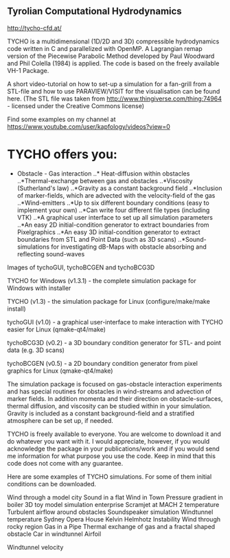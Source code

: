 ## Tyrolian Computational Hydrodynamics

http://tycho-cfd.at/

TYCHO is a multidimensional (1D/2D and 3D) compressible hydrodynamics code written in C and parallelized with OpenMP. A Lagrangian remap version of the Piecewise Parabolic Method developed by Paul Woodward and Phil Colella (1984) is applied. The code is based on the freely available VH-1 Package.

A short video-tutorial on how to set-up a simulation for a fan-grill from a STL-file and how to use PARAVIEW/VISIT for the visualisation can be found here.
(The STL file was taken from http://www.thingiverse.com/thing:74964 - licensed under the Creative Commons license)

Find some examples on my channel at https://www.youtube.com/user/kapfology/videos?view=0


# TYCHO offers you:

* Obstacle - Gas interaction 
..* Heat-diffusion within obstacles
..*Thermal-exchange between gas and obstacles
..*Viscosity (Sutherland's law)
..*Gravity as a constant background field
..*Inclusion of marker-fields, which are advected with the velocity-field of the gas
..*Wind-emitters
..*Up to six different boundary conditions (easy to implement your own)
..*Can write four different file types (including VTK)
..*A graphical user interface to set up all simulation parameters
..*An easy 2D initial-condition generator to extract boundaries from Pixelgraphics
..*An easy 3D initial-condition generator to extract boundaries from STL and Point Data (such as 3D scans)
..*Sound-simulations for investigating dB-Maps with obstacle absorbing and reflecting sound-waves

Images of tychoGUI, tychoBCGEN and tychoBCG3D

TYCHO for Windows (v1.3.1) - the complete simulation package for Windows with installer

TYCHO (v1.3) - the simulation package for Linux (configure/make/make install)

tychoGUI (v1.0) - a graphical user-interface to make interaction with TYCHO easier for Linux (qmake-qt4/make)

tychoBCG3D (v0.2) - a 3D boundary condition generator for STL- and point data (e.g. 3D scans)

tychoBCGEN (v0.5) - a 2D boundary condition generator from pixel graphics for Linux (qmake-qt4/make)

The simulation package is focused on gas-obstacle interaction experiments and has special routines for obstacles in wind-streams and advection of marker fields. In addition momenta and their direction on obstacle-surfaces, thermal diffusion, and viscosity can be studied within in your simulation. Gravity is included as a constant background-field and a stratified atmosphere can be set up, if needed.

TYCHO is freely available to everyone. You are welcome to download it and do whatever you want with it. I would appreciate, however, if you would acknowledge the package in your publications/work and if you would send me information for what purpose you use the code. Keep in mind that this code does not come with any guarantee.

Here are some examples of TYCHO simulations. For some of them initial conditions can be downloaded.

Wind through a model city
Sound in a flat
Wind in Town
Pressure gradient in boiler
3D toy model simulation enterprise
Scramjet at MACH 2 temperature
Turbulent airflow around obstacles 
Soundspeaker simulation
Windtunnel temperature	Sydney Opera House	Kelvin Helmhotz Instability	Wind through rocky region
Gas in a Pipe
Thermal exchange of gas and a fractal shaped obstacle
Car in windtunnel
Airfoil

Windtunnel velocity
 
